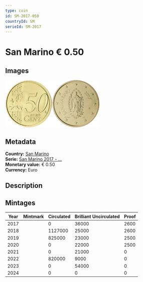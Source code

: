 ```yaml
---
type: coin
id: SM-2017-050
countryId: SM
serieId: SM-2017
---
```


# San Marino € 0.50

## Images

<img src="../../../Images/common-2007-050.webp" height="150" alt="Front image"><img src="Images/san marino-2017-050.webp" height="150" alt="Back image">

## Metadata

**Country:** [San Marino](../index.md)\
**Serie:** [San Marino 2017 - ...](index.md)\
**Monetary value:** € 0.50\
**Currency:** Euro

## Description

## Mintages

| Year | Mintmark | Circulated | Brilliant Uncirculated | Proof |
| ---- | -------- | ---------- | ---------------------- | ----- |
| 2017 |          | 0          | 36000                  | 2600  |
| 2018 |          | 1127000    | 25000                  | 2600  |
| 2019 |          | 825000     | 23000                  | 2500  |
| 2020 |          | 0          | 22000                  | 2500  |
| 2021 |          | 0          | 21000                  | 0     |
| 2022 |          | 820000     | 9000                   | 0     |
| 2023 |          | 0          | 54000                  | 0     |
| 2024 |          | 0          | 0                      | 0     |
